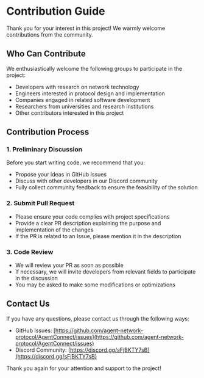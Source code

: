 # Contribution Guide

Thank you for your interest in this project! We warmly welcome contributions from the community.

## Who Can Contribute

We enthusiastically welcome the following groups to participate in the project:
- Developers with research on network technology
- Engineers interested in protocol design and implementation
- Companies engaged in related software development
- Researchers from universities and research institutions
- Other contributors interested in this project

## Contribution Process

### 1. Preliminary Discussion
Before you start writing code, we recommend that you:
- Propose your ideas in GitHub Issues
- Discuss with other developers in our Discord community
- Fully collect community feedback to ensure the feasibility of the solution

### 2. Submit Pull Request
- Please ensure your code complies with project specifications
- Provide a clear PR description explaining the purpose and implementation of the changes
- If the PR is related to an Issue, please mention it in the description

### 3. Code Review
- We will review your PR as soon as possible
- If necessary, we will invite developers from relevant fields to participate in the discussion
- You may be asked to make some modifications or optimizations

## Contact Us

If you have any questions, please contact us through the following ways:
- GitHub Issues: [https://github.com/agent-network-protocol/AgentConnect/issues](https://github.com/agent-network-protocol/AgentConnect/issues)
- Discord Community: [https://discord.gg/sFjBKTY7sB](https://discord.gg/sFjBKTY7sB)  

Thank you again for your attention and support to the project!
